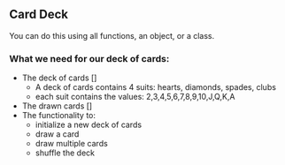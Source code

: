 ## Card Deck

You can do this using all functions, an object, or a class.

### What we need for our deck of cards:

- The deck of cards []
  - A deck of cards contains 4 suits: hearts, diamonds, spades, clubs
  - each suit contains the values: 2,3,4,5,6,7,8,9,10,J,Q,K,A
- The drawn cards []
- The functionality to:
  - initialize a new deck of cards
  - draw a card
  - draw multiple cards
  - shuffle the deck
